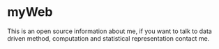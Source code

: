 # myWeb
This is an open source information about me, if you want to talk to data driven method, computation and statistical representation contact me.
